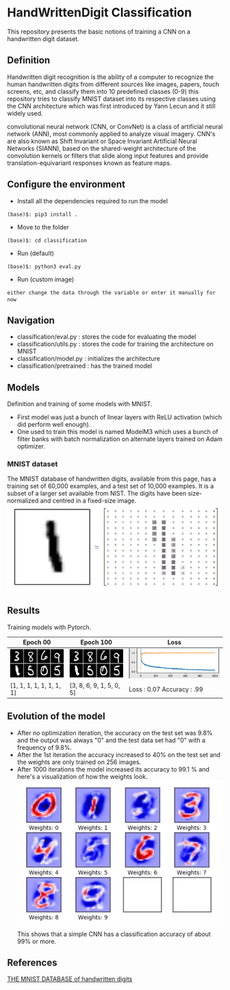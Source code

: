# HandWrittenDigit Classification

This repository presents the basic notions of training a CNN on a handwritten digit dataset.

## Definition

Handwritten digit recognition is the ability of a computer to recognize the human handwritten digits from different sources like images, papers, touch screens, etc, and classify them into 10 predefined classes (0-9) this repository tries to classify MNIST dataset into its respective classes using the CNN architecture which was first introduced by Yann Lecun and it still widely used.

convolutional neural network (CNN, or ConvNet) is a class of artificial neural network (ANN), most commonly applied to analyze visual imagery. CNN's are also known as Shift Invariant or Space Invariant Artificial Neural Networks (SIANN), based on the shared-weight architecture of the convolution kernels or filters that slide along input features and provide translation-equivariant responses known as feature maps.

## Configure the environment
- Install all the dependencies required to run the model
```shell
(base)$: pip3 install .
```
- Move to the folder 
```shell
(base)$: cd classification
```
- Run (default)
```shell
(base)$: python3 eval.py
```
- Run (custom image)
```shell
either change the data through the variable or enter it manually for now 
```

## Navigation 
- classification/eval.py : stores the code for evaluating the model
- classification/utils.py : stores the code for training the architecture on MNIST 
- classification/model.py : initializes the architecture 
- classification/pretrained : has the trained model 

## Models

Definition and training of some models with MNIST. <br>
- First model was just a bunch of linear layers with ReLU activation (which did perform well enough).
- One used to train this model is named ModelM3 which uses a bunch of filter banks with batch normalization on alternate layers trained on Adam optimizer.

### MNIST dataset

The MNIST database of handwritten digits, available from this page, has a training set of 60,000 examples, and a test set of 10,000 examples. It is a subset of a larger set available from NIST. The digits have been size-normalized and centred in a fixed-size image.
![dataset](assets/dataset.png)

## Results
Training models with Pytorch.

| Epoch 00                          | Epoch 100                          | Loss                                |
| --------------------------------- | ---------------------------------- | ----------------------------------- |
| ![GAN with MNIST](assets/mnist_results.png) | ![GAN with MNIST](assets/mnist_results.png) | ![GAN with MNIST](assets/loss.png) |
| [1, 1, 1, 1, 1, 1, 1, 1] | [3, 8, 6, 9, 1, 5, 0, 5] | Loss : 0.07  Accuracy : .99 |

## Evolution of the model
- After no optimization iteration, the accuracy on the test set was 9.8% and the output was always "0" and the test data set had "0" with a frequency of 9.8%.
- After the 1st iteration the accuracy increased to 40% on the test set and the weights are only trained on 256 images.
- After 1000 iterations the model increased its accuracy to 99.1 % and here's a visualization of how the weights look. 
![weights](assets/weights.png)
This shows that a simple CNN has a classification accuracy of about 99% or more.


## References
[THE MNIST DATABASE of handwritten digits](http://yann.lecun.com/exdb/mnist/)
